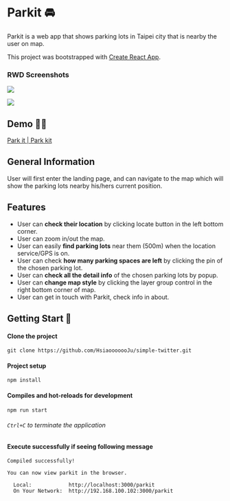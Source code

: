 # Parkit 🚘

Parkit is a web app that shows parking lots in Taipei city that is nearby the user on map.

This project was bootstrapped with [Create React App](https://github.com/facebook/create-react-app).

### RWD Screenshots

![](https://i.imgur.com/Y1rDVRK.png)

![](https://i.imgur.com/6R74wni.png)

## Demo 🙌🏻

[Park it | Park kit](https://hsiaooooooju.github.io/parkit/#/home)

## General Information

User will first enter the landing page, and can navigate to the map which will show the parking lots nearby his/hers current position.

## Features

- User can **check their location** by clicking locate button in the left bottom corner.
- User can zoom in/out the map.
- User can easily **find parking lots** near them (500m) when the location service/GPS is on.
- User can check **how many parking spaces are left** by clicking the pin of the chosen parking lot.
- User can **check all the detail info** of the chosen parking lots by popup.
- User can **change map style** by clicking the layer group control in the right bottom corner of map.
- User can get in touch with Parkit, check info in about.

## Getting Start 🏁

#### Clone the project

```
git clone https://github.com/HsiaooooooJu/simple-twitter.git
```

#### Project setup

```
npm install
```

#### Compiles and hot-reloads for development

```
npm run start
```

###### `Ctrl+C` to terminate the application

#### Execute successfully if seeing following message

```
Compiled successfully!

You can now view parkit in the browser.

  Local:            http://localhost:3000/parkit
  On Your Network:  http://192.168.100.102:3000/parkit
```
